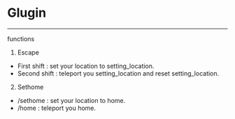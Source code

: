 # Glugin
---
functions

1. Escape
- First shift : set your location to setting_location.
- Second shift : teleport you setting_location and reset setting_location.
2. Sethome
- /sethome : set your location to home.
- /home : teleport you home.
